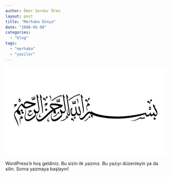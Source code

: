 ```yaml
---
author: Ömer Serdar Ören
layout: post
title: "Merhaba Dünya"
date: "2008-05-08"
categories: 
  - "blog"
tags: 
  - "merhaba"
  - "yazilar"
---
```

![](/assets/img/2008/05/bismillah.jpeg)

WordPress’e hoş geldiniz. Bu sizin ilk yazınız. Bu yazıyı düzenleyin ya da silin. Sonra yazmaya başlayın!
